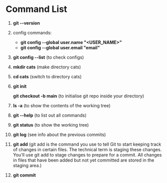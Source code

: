 # Command List


1. **git --version**



2. config commands:

   - **git config --global user.name "<USER\_NAME>"**
   - **git config --global user.email "email"**



3. **git config --list** (to check configs)



4. **mkdir cats** (make directory cats)



5. **cd cats** (switch to directory cats)



6. **git init**
   
   **git checkout -b main**  (to initialise git repo inside your directory)



7. **ls -a** (to show the contents of the working tree)



8. **git --help** (to list out all commands)



9. **git status** (to show the working tree)



10. **git log** (see info about the previous commits)



11. **git add** (git add is the command you use to tell Git to start keeping track of changes in certain files.
             The technical term is staging these changes. You'll use git add to stage changes to prepare for a commit. All changes in files that have been added but not yet committed are stored in the staging area.)



12. **git commit**

